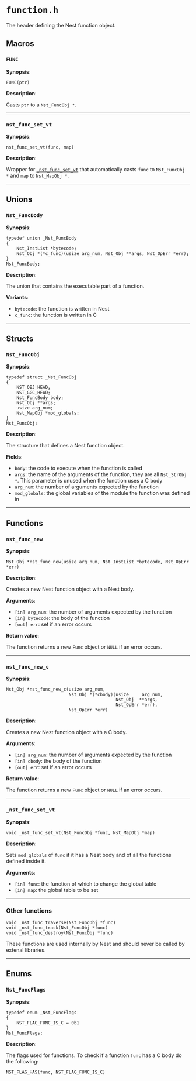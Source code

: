 # `function.h`

The header defining the Nest function object.

## Macros

### `FUNC`

**Synopsis**:

```better-c
FUNC(ptr)
```

**Description**:

Casts `ptr` to a `Nst_FuncObj *`.

---

### `nst_func_set_vt`

**Synopsis**:

```better-c
nst_func_set_vt(func, map)
```

**Description**:

Wrapper for [`_nst_func_set_vt`](#_nst_func_set_vt) that automatically casts
`func` to `Nst_FuncObj *` and `map` to `Nst_MapObj *`.

---

## Unions

### `Nst_FuncBody`

**Synopsis**:

```better-c
typedef union _Nst_FuncBody
{
    Nst_InstList *bytecode;
    Nst_Obj *(*c_func)(usize arg_num, Nst_Obj **args, Nst_OpErr *err);
}
Nst_FuncBody;
```

**Description**:

The union that contains the executable part of a function.

**Variants**:

- `bytecode`: the function is written in Nest
- `c_func`: the function is written in C

---

## Structs

### `Nst_FuncObj`

**Synopsis**:

```better-c
typedef struct _Nst_FuncObj
{
    NST_OBJ_HEAD;
    NST_GGC_HEAD;
    Nst_FuncBody body;
    Nst_Obj **args;
    usize arg_num;
    Nst_MapObj *mod_globals;
}
Nst_FuncObj;
```

**Description**:

The structure that defines a Nest function object.

**Fields**:

- `body`: the code to execute when the function is called
- `args`: the name of the arguments of the function, they are all `Nst_StrObj *`.
  This parameter is unused when the function uses a C body
- `arg_num`: the number of arguments expected by the function
- `mod_globals`: the global variables of the module the function was defined in

---

## Functions

### `nst_func_new`

**Synopsis**:

```better-c
Nst_Obj *nst_func_new(usize arg_num, Nst_InstList *bytecode, Nst_OpErr *err)
```

**Description**:

Creates a new Nest function object with a Nest body.

**Arguments**:

- `[in] arg_num`: the number of arguments expected by the function
- `[in] bytecode`: the body of the function
- `[out] err`: set if an error occurs

**Return value**:

The function returns a new `Func` object or `NULL` if an error occurs.

---

### `nst_func_new_c`

**Synopsis**:

```better-c
Nst_Obj *nst_func_new_c(usize arg_num,
                        Nst_Obj *(*cbody)(usize     arg_num,
                                          Nst_Obj  **args,
                                          Nst_OpErr *err),
                        Nst_OpErr *err)
```

**Description**:

Creates a new Nest function object with a C body.

**Arguments**:

- `[in] arg_num`: the number of arguments expected by the function
- `[in] cbody`: the body of the function
- `[out] err`: set if an error occurs

**Return value**:

The function returns a new `Func` object or `NULL` if an error occurs.

---

### `_nst_func_set_vt`

**Synopsis**:

```better-c
void _nst_func_set_vt(Nst_FuncObj *func, Nst_MapObj *map)
```

**Description**:

Sets `mod_globals` of `func` if it has a Nest body and of all the functions
defined inside it.

**Arguments**:

- `[in] func`: the function of which to change the global table
- `[in] map`: the global table to be set

---

### Other functions

```better-c
void _nst_func_traverse(Nst_FuncObj *func)
void _nst_func_track(Nst_FuncObj *func)
void _nst_func_destroy(Nst_FuncObj *func)
```

These functions are used internally by Nest and should never be called by
extenal libraries.

---

## Enums

### `Nst_FuncFlags`

**Synopsis**:

```better-c
typedef enum _Nst_FuncFlags
{
    NST_FLAG_FUNC_IS_C = 0b1
}
Nst_FuncFlags;
```

**Description**:

The flags used for functions. To check if a function `func` has a C body do the
following:

```better-c
NST_FLAG_HAS(func, NST_FLAG_FUNC_IS_C)
```
